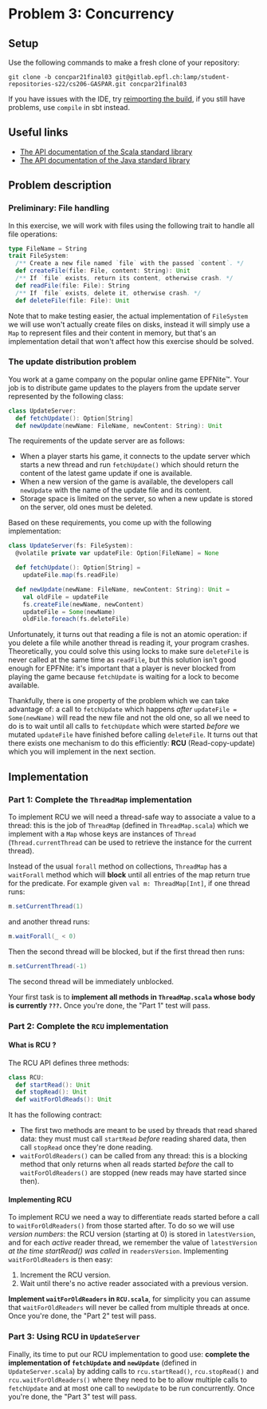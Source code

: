 # Problem 3: Concurrency

## Setup

Use the following commands to make a fresh clone of your repository:

```
git clone -b concpar21final03 git@gitlab.epfl.ch:lamp/student-repositories-s22/cs206-GASPAR.git concpar21final03
```

If you have issues with the IDE, try [reimporting the
build](https://gitlab.epfl.ch/lamp/cs206/-/blob/master/labs/example-lab.md#troubleshooting),
if you still have problems, use `compile` in sbt instead.

## Useful links

  * [The API documentation of the Scala standard library](https://www.scala-lang.org/files/archive/api/2.13.4)
  * [The API documentation of the Java standard library](https://docs.oracle.com/en/java/javase/15/docs/api/index.html)

## Problem description
### Preliminary: File handling

In this exercise, we will work with files using the following trait to handle
all file operations:
```scala
type FileName = String
trait FileSystem:
  /** Create a new file named `file` with the passed `content`. */
  def createFile(file: File, content: String): Unit
  /** If `file` exists, return its content, otherwise crash. */
  def readFile(file: File): String
  /** If `file` exists, delete it, otherwise crash. */
  def deleteFile(file: File): Unit
```
Note that to make testing easier, the actual implementation of `FileSystem` we will use
won't actually create files on disks, instead it will simply use a `Map` to
represent files and their content in memory, but that's an implementation detail
that won't affect how this exercise should be solved.

### The update distribution problem

You work at a game company on the popular online game EPFNite™. Your job is
to distribute game updates to the players from the update server represented by
the following class:
```scala
class UpdateServer:
  def fetchUpdate(): Option[String]
  def newUpdate(newName: FileName, newContent: String): Unit
```
The requirements of the update server are as follows:
- When a player starts his game, it connects to the update server which starts a
  new thread and run `fetchUpdate()` which should return the content of the latest game update
  if one is available.
- When a new version of the game is available, the developers call
  `newUpdate` with the name of the update file and its content.
- Storage space is limited on the server, so when a new update is stored on the
  server, old ones must be deleted.

Based on these requirements, you come up with the following implementation:

```scala
class UpdateServer(fs: FileSystem):
  @volatile private var updateFile: Option[FileName] = None

  def fetchUpdate(): Option[String] =
    updateFile.map(fs.readFile)

  def newUpdate(newName: FileName, newContent: String): Unit =
    val oldFile = updateFile
    fs.createFile(newName, newContent)
    updateFile = Some(newName)
    oldFile.foreach(fs.deleteFile)
```
Unfortunately, it turns out that reading a file is not an atomic operation: if
you delete a file while another thread is reading it, your program crashes.
Theoretically, you could solve this using locks to make sure `deleteFile`
is never called at the same time as `readFile`, but this solution isn't good
enough for EPFNite: it's important that a player is never blocked from playing
the game because `fetchUpdate` is waiting for a lock to become available.

Thankfully, there is one property of the problem which we can take advantage of:
a call to `fetchUpdate` which happens *after* `updateFile = Some(newName)` will
read the new file and not the old one, so all we need to do is to wait until all
calls to `fetchUpdate` which were started *before* we mutated `updateFile` have
finished before calling `deleteFile`. It turns out that there exists one
mechanism to do this efficiently: **RCU** (Read-copy-update) which you will implement in the next
section.

## Implementation
### Part 1: Complete the `ThreadMap` implementation

To implement RCU we will need a thread-safe way to associate a value to a
thread: this is the job of `ThreadMap` (defined in `ThreadMap.scala`) which we
implement with a `Map` whose keys are instances of `Thread`
(`Thread.currentThread` can be used to retrieve the instance for the current
thread).

Instead of the usual `forall` method on collections, `ThreadMap` has a
`waitForall` method which will **block** until all entries of the map return
true for the predicate. For example given `val m: ThreadMap[Int]`, if one thread
runs:
```scala
m.setCurrentThread(1)
```
and another thread runs:
```scala
m.waitForall(_ < 0)
```
Then the second thread will be blocked, but if the first thread then runs:
```scala
m.setCurrentThread(-1)
```
The second thread will be immediately unblocked.

Your first task is to **implement all methods in `ThreadMap.scala` whose body is
currently `???`.** Once you're done, the "Part 1" test will pass.

### Part 2: Complete the `RCU` implementation

#### What is RCU ?

The RCU API defines three methods:

```scala
class RCU:
  def startRead(): Unit
  def stopRead(): Unit
  def waitForOldReads(): Unit
```

It has the following contract:
- The first two methods are meant to be used by threads that read shared data:
  they must must call `startRead` *before* reading shared data, then call
  `stopRead` once they're done reading.
- `waitForOldReaders()` can be called from any thread: this is a blocking method
  that only returns when all reads started *before* the call to
  `waitForOldReaders()` are stopped (new reads may have started since then).

#### Implementing RCU

To implement RCU we need a way to differentiate reads started before a call to
`waitForOldReaders()` from those started after. To do so we will use *version
numbers*: the RCU version (starting at 0) is stored in `latestVersion`, and for
each *active* reader thread, we remember the value of `latestVersion` *at the time
startRead() was called* in `readersVersion`. Implementing `waitForOldReaders` is
then easy:
1. Increment the RCU version.
2. Wait until there's no active reader associated with a previous version.

**Implement `waitForOldReaders` in `RCU.scala`**, for simplicity you can assume
that `waitForOldReaders` will never be called from multiple threads at once.
Once you're done, the "Part 2" test will pass.

### Part 3: Using RCU in `UpdateServer`

Finally, its time to put our RCU implementation to good use: **complete the
implementation of `fetchUpdate` and `newUpdate`** (defined in `UpdateServer.scala`) by adding calls to
`rcu.startRead()`, `rcu.stopRead()` and `rcu.waitForOldReaders()` where they
need to be to allow multiple calls to `fetchUpdate` and at most one call to
`newUpdate` to be run concurrently. Once you're done, the "Part 3" test will
pass.
